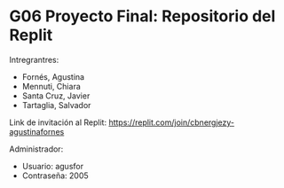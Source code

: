 # G06 Proyecto Final: Repositorio del Replit
Intregrantres:
 * Fornés, Agustina
 * Mennuti, Chiara
 * Santa Cruz, Javier
 * Tartaglia, Salvador
 
Link de invitación al Replit: https://replit.com/join/cbnergjezy-agustinafornes

Administrador:
 * Usuario: agusfor
 * Contraseña: 2005
 
